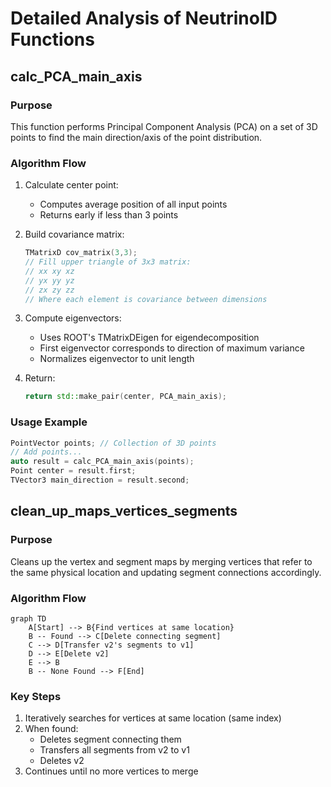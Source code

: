 # Detailed Analysis of NeutrinoID Functions

## calc_PCA_main_axis

### Purpose
This function performs Principal Component Analysis (PCA) on a set of 3D points to find the main direction/axis of the point distribution.

### Algorithm Flow
1. Calculate center point:
   - Computes average position of all input points
   - Returns early if less than 3 points

2. Build covariance matrix:
   ```cpp
   TMatrixD cov_matrix(3,3);
   // Fill upper triangle of 3x3 matrix:
   // xx xy xz
   // yx yy yz
   // zx zy zz
   // Where each element is covariance between dimensions
   ```

3. Compute eigenvectors:
   - Uses ROOT's TMatrixDEigen for eigendecomposition 
   - First eigenvector corresponds to direction of maximum variance
   - Normalizes eigenvector to unit length

4. Return:
   ```cpp
   return std::make_pair(center, PCA_main_axis);
   ```

### Usage Example
```cpp
PointVector points; // Collection of 3D points
// Add points...
auto result = calc_PCA_main_axis(points);
Point center = result.first;  
TVector3 main_direction = result.second;
```

## clean_up_maps_vertices_segments

### Purpose
Cleans up the vertex and segment maps by merging vertices that refer to the same physical location and updating segment connections accordingly.

### Algorithm Flow
```mermaid
graph TD
    A[Start] --> B{Find vertices at same location}
    B -- Found --> C[Delete connecting segment]
    C --> D[Transfer v2's segments to v1]
    D --> E[Delete v2]
    E --> B
    B -- None Found --> F[End]
```

### Key Steps
1. Iteratively searches for vertices at same location (same index)
2. When found:
   - Deletes segment connecting them
   - Transfers all segments from v2 to v1 
   - Deletes v2
3. Continues until no more vertices to merge

